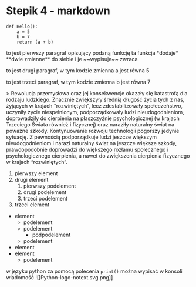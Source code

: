 # Stepik 4 - markdown

```
def Hello():
	a = 5
	b = 7
	return (a + b)
```
<p>to jest pierwszy paragraf opisujący podaną funkcję
ta funkcja *dodaje* **dwie zmienne** do siebie i je ~~wypisuje~~ zwraca</p>
<p> to jest drugi paragraf, w tym kodzie zmienna a jest równa 5 </p>
<p> to jest trzeci paragraf, w tym kodzie zmienna b jest równa 7 </p>
> Rewolucja przemysłowa oraz jej konsekwencje okazały się katastrofą dla rodzaju ludzkiego. Znacznie zwiększyły średnią długość życia tych z nas, żyjących w krajach “rozwiniętych”, lecz zdestabilizowały społeczeństwo, uczyniły życie niespełnionym, podporządkowały ludzi nieudogodnieniom, doprowadziły do cierpienia na płaszczyźnie psychologicznej (w krajach Trzeciego Świata również i fizycznej) oraz naraziły naturalny świat na poważne szkody. Kontynuowanie rozwoju technologii pogorszy jedynie sytuację. Z pewnością podporządkuje ludzi jeszcze większym nieudogodnieniom i narazi naturalny świat na jeszcze większe szkody, prawdopodobnie doprowadzi do większego rozłamu społecznego i psychologicznego cierpienia, a nawet do zwiększenia cierpienia fizycznego w krajach “rozwiniętych”.

1. pierwszy element
1. drugi element
	1. pierwszy podelement
	2. drugi podelement
	3. trzeci podelement
1. trzeci element

- element
	- podelement
	+ podelement
		* podpodelement
	- podelement
- element
- element
	- podelement

w języku python za pomocą polecenia `print()` można wypisać w konsoli wiadomość
![[Python-logo-notext.svg.png]]